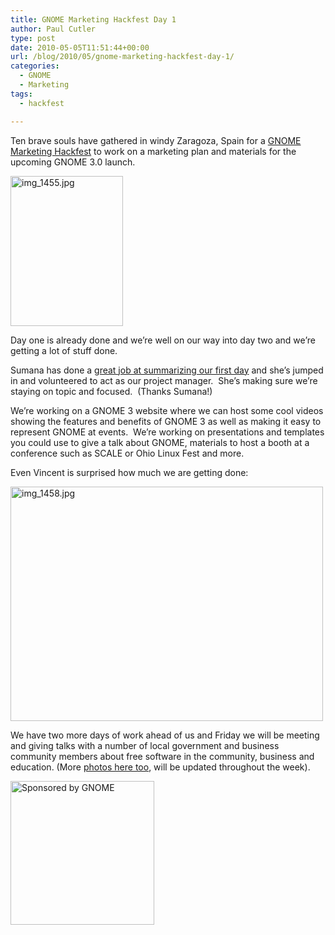 ```yaml
---
title: GNOME Marketing Hackfest Day 1
author: Paul Cutler
type: post
date: 2010-05-05T11:51:44+00:00
url: /blog/2010/05/gnome-marketing-hackfest-day-1/
categories:
  - GNOME
  - Marketing
tags:
  - hackfest

---
```

Ten brave souls have gathered in windy Zaragoza, Spain for a [GNOME Marketing Hackfest][1] to work on a marketing plan and materials for the upcoming GNOME 3.0 launch.

[<img src="https://i1.wp.com/farm5.static.flickr.com/4050/4580566697_630944090e_m.jpg?resize=180%2C240" width="180" height="240" alt="img_1455.jpg" data-recalc-dims="1" />][2]

Day one is already done and we&#8217;re well on our way into day two and we&#8217;re getting a lot of stuff done.

Sumana has done a [great job at summarizing our first day][3] and she&#8217;s jumped in and volunteered to act as our project manager.  She&#8217;s making sure we&#8217;re staying on topic and focused.  (Thanks Sumana!)

We&#8217;re working on a GNOME 3 website where we can host some cool videos showing the features and benefits of GNOME 3 as well as making it easy to represent GNOME at events.  We&#8217;re working on presentations and templates you could use to give a talk about GNOME, materials to host a booth at a conference such as SCALE or Ohio Linux Fest and more.

Even Vincent is surprised how much we are getting done:

[<img src="https://i2.wp.com/farm5.static.flickr.com/4029/4581200960_84d66ff7a7.jpg?resize=500%2C375" width="500" height="375" alt="img_1458.jpg" data-recalc-dims="1" />][4]

We have two more days of work ahead of us and Friday we will be meeting and giving talks with a number of local government and business community members about free software in the community, business and education. (More [photos here too][5], will be updated throughout the week).

<img class="alignnone" title="Sponsored by GNOME" src="https://i1.wp.com/www.paulcutler.org/misc/gnome/guadec-sponsored.png?resize=230%2C230" alt="Sponsored by GNOME" width="230" height="230" data-recalc-dims="1" />

 [1]: http://live.gnome.org/Hackfests/Marketing-2010-05
 [2]: http://www.flickr.com/photos/silwenae/4580566697/ "img_1455.jpg by pcutler, on Flickr"
 [3]: http://www.harihareswara.net/sumana/2010/05/05/0
 [4]: http://www.flickr.com/photos/silwenae/4581200960/ "img_1458.jpg by pcutler, on Flickr"
 [5]: http://www.flickr.com/photos/silwenae/sets/72157623872651807/